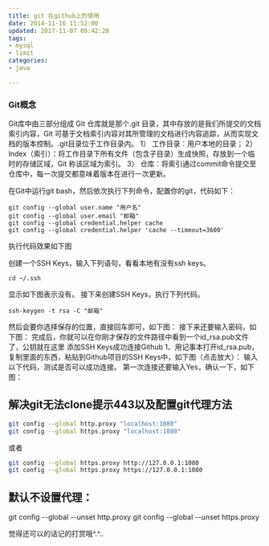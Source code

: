 ```yaml
---
title: git 在github上的使用
date: 2014-11-16 11:52:00
updated: 2017-11-07 09:42:20
tags: 
- mysql
- limit
categories: 
- java

---
```

### Git概念 ### 
Git库中由三部分组成 
       Git 仓库就是那个.git 目录，其中存放的是我们所提交的文档索引内容，Git 可基于文档索引内容对其所管理的文档进行内容追踪，从而实现文档的版本控制。.git目录位于工作目录内。 
1） 工作目录：用户本地的目录； 
2） Index（索引）：将工作目录下所有文件（包含子目录）生成快照，存放到一个临时的存储区域，Git 称该区域为索引。 
3） 仓库：将索引通过commit命令提交至仓库中，每一次提交都意味着版本在进行一次更新。 


在Git中运行git bash，然后依次执行下列命令，配置你的git，代码如下：

    git config --global user.name "用户名"
    git config --global user.email "邮箱"
    git config --global credential.helper cache
    git config --global credential.helper 'cache --timeout=3600'

执行代码效果如下图

创建一个SSH Keys，输入下列语句，看看本地有没有ssh keys。

    cd ~/.ssh

显示如下图表示没有。
接下来创建SSH Keys，执行下列代码。

    ssh-keygen -t rsa -C "邮箱"
然后会要你选择保存的位置，直接回车即可，如下图：
接下来还要输入密码，如下图：
完成后，你就可以在你刚才保存的文件路径中看到一个id_rsa.pub文件了，公钥就在这里
添加SSH Keys成功连接Github
1、用记事本打开id_rsa.pub，复制里面的东西，粘贴到Github项目的SSH Keys中，如下图（点击放大）：
输入以下代码，测试是否可以成功连接。
第一次连接还要输入Yes，确认一下，如下图：


## 解决git无法clone提示443以及配置git代理方法
```bash
git config --global http.proxy "localhost:1080"
git config --global https.proxy "localhost:1080"
```

或者
```bash
git config --global https.proxy http://127.0.0.1:1080
git config --global https.proxy https://127.0.0.1:1080
```
 

## 默认不设置代理：

 

git config --global --unset http.proxy
git config --global --unset https.proxy

觉得还可以的话记的打赏哦^.^..
```

